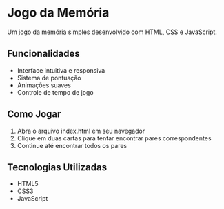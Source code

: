 # Jogo da Memória

Um jogo da memória simples desenvolvido com HTML, CSS e JavaScript.

## Funcionalidades

- Interface intuitiva e responsiva
- Sistema de pontuação
- Animações suaves
- Controle de tempo de jogo

## Como Jogar

1. Abra o arquivo index.html em seu navegador
2. Clique em duas cartas para tentar encontrar pares correspondentes
3. Continue até encontrar todos os pares

## Tecnologias Utilizadas

- HTML5
- CSS3
- JavaScript